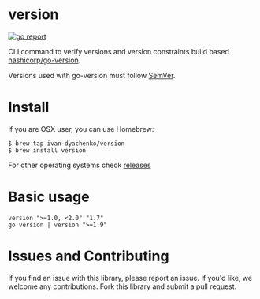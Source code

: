 # version
[![go report](https://goreportcard.com/badge/github.com/ivan-dyachenko/version)](https://goreportcard.com/report/github.com/ivan-dyachenko/version)

CLI command to verify versions and version constraints build based [hashicorp/go-version](https://github.com/hashicorp/go-version).

Versions used with go-version must follow [SemVer](http://semver.org/).

# Install
If you are OSX user, you can use Homebrew:

```
$ brew tap ivan-dyachenko/version
$ brew install version
```

For other operating systems check [releases](https://github.com/ivan-dyachenko/version/releases)

# Basic usage

```
version ">=1.0, <2.0" "1.7"
go version | version ">=1.9"
```

# Issues and Contributing
If you find an issue with this library, please report an issue. If you'd like, we welcome any contributions. Fork this library and submit a pull request.
